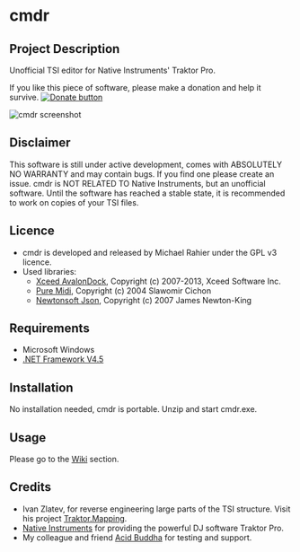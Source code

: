# cmdr
## Project Description
Unofficial TSI editor for Native Instruments' Traktor Pro. 

If you like this piece of software, please make a donation and help it survive. 
[![Donate button](https://www.paypalobjects.com/en_US/i/btn/btn_donate_SM.gif)](https://www.paypal.com/cgi-bin/webscr?cmd=_s-xclick&hosted_button_id=9BNNTDQF4X782 "Donate")

![cmdr screenshot](http://cmdr.acidbuddha.com/img/overview_0.9.PNG "cmdr screenshot")

## Disclaimer
This software is still under active development, comes with ABSOLUTELY NO WARRANTY and may contain bugs. If you find one please create an issue. 
cmdr is NOT RELATED TO Native Instruments, but an unofficial software.
Until the software has reached a stable state, it is recommended to work on copies of your TSI files.

## Licence
* cmdr is developed and released by Michael Rahier under the GPL v3 licence.
* Used libraries:
  * [Xceed AvalonDock](http://avalondock.codeplex.com), Copyright (c) 2007-2013, Xceed Software Inc. 
  * [Pure Midi](https://puremidi.codeplex.com), Copyright (c) 2004 Slawomir Cichon
  * [Newtonsoft Json](http://www.newtonsoft.com/json), Copyright (c) 2007 James Newton-King

## Requirements
* Microsoft Windows
* [.NET Framework V4.5](https://www.microsoft.com/en-US/download/details.aspx?id=30653)

## Installation
No installation needed, cmdr is portable. Unzip and start cmdr.exe.

## Usage
Please go to the [Wiki](Home) section.

## Credits
* Ivan Zlatev, for reverse engineering large parts of the TSI structure. Visit his project [Traktor.Mapping](https://github.com/ivanz/Traktor.Mapping).
* [Native Instruments](www.native-instruments.com/) for providing the powerful DJ software Traktor Pro.
* My colleague and friend [Acid Buddha](http://www.acidbuddha.com/) for testing and support. 
